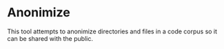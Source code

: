 Anonimize
============

This tool attempts to anonimize directories and files in a code corpus so it can be shared with the public.





